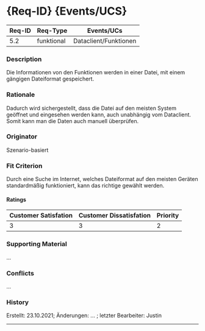 # {Req-ID} {Events/UCS}

| Req-ID | Req-Type | Events/UCs              |
|--------|----------|-------------------------|
| 5.2    | funktional | Dataclient/Funktionen |

### Description
Die Informationen von den Funktionen werden in einer Datei, mit einem gängigen Dateiformat gespeichert.

### Rationale
Dadurch wird sichergestellt, dass die Datei auf den meisten System geöffnet und eingesehen werden kann, auch unabhängig vom Dataclient. Somit kann man die Daten auch manuell überprüfen.

### Originator
Szenario-basiert

### Fit Criterion
Durch eine Suche im Internet, welches Dateiformat auf den meisten Geräten standardmäßig funktioniert, kann das richtige gewählt werden.

#### Ratings
| Customer Satisfation | Customer Dissatisfation | Priority |
|----------------------|-------------------------|----------|
| 3                    | 3                       | 2        |

### Supporting Material
...

### Conflicts
...

### History
Erstellt: 23.10.2021; Änderungen: ... ; letzter Bearbeiter: Justin

---
